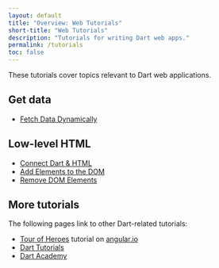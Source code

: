 ```yaml
---
layout: default
title: "Overview: Web Tutorials"
short-title: "Web Tutorials"
description: "Tutorials for writing Dart web apps."
permalink: /tutorials
toc: false
---
```


These tutorials cover topics relevant to Dart web applications.


## Get data

* [Fetch Data Dynamically](/tutorials/get-data/fetch-data)

## Low-level HTML

* [Connect Dart & HTML](/tutorials/low-level-html/connect-dart-html)
* [Add Elements to the DOM](/tutorials/low-level-html/add-elements)
* [Remove DOM Elements](/tutorials/low-level-html/remove-elements)

## More tutorials

The following pages link to other Dart-related tutorials:

* [Tour of Heroes](https://angular.io/docs/dart/latest/tutorial/) tutorial on
  [angular.io](https://angular.io/dart/)
* [Dart Tutorials]({{site.dartlang}}/tutorials)
* [Dart Academy](https://dart.academy)
